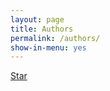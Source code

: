 ```yaml
---
layout: page
title: Authors
permalink: /authors/
show-in-menu: yes
---
```






<a class="github-button" href="https://github.com/sharu725/ashwath" data-style="mega" data-count-href="/sharu725/ashwath/stargazers" data-count-api="/repos/sharu725/ashwath#stargazers_count" data-count-aria-label="# stargazers on GitHub" aria-label="Star sharu725/ashwath on GitHub">Star</a>
<script async defer src="https://buttons.github.io/buttons.js"></script>